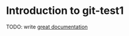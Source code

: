 # Introduction to git-test1

TODO: write [great documentation](http://jacobian.org/writing/what-to-write/)
